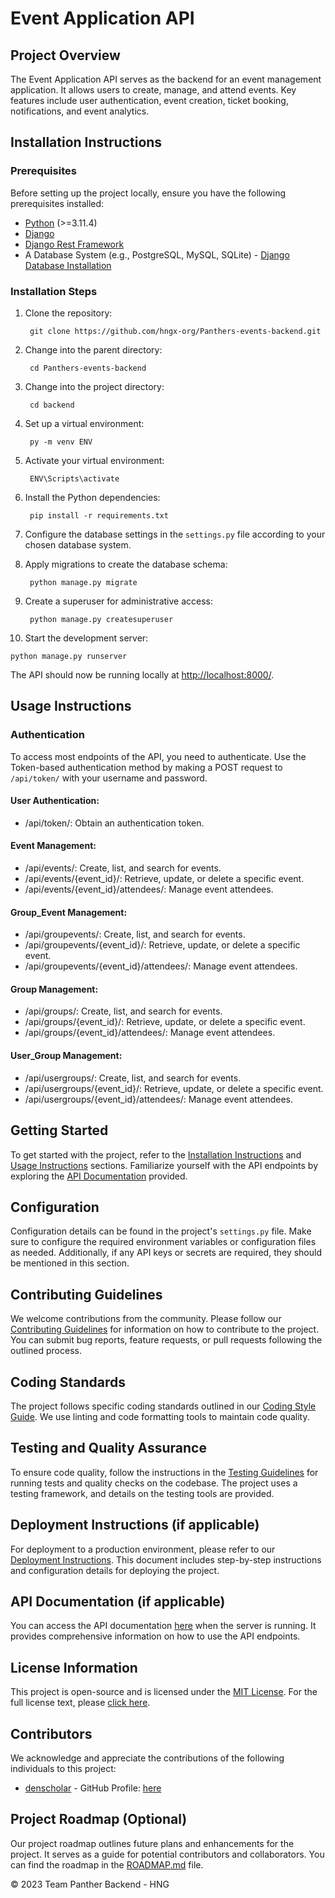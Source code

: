 # Event Application API

## Project Overview

The Event Application API serves as the backend for an event management application. It allows users to create, manage, and attend events. Key features include user authentication, event creation, ticket booking, notifications, and event analytics.

## Installation Instructions

### Prerequisites

Before setting up the project locally, ensure you have the following prerequisites installed:

- [Python](https://www.python.org/downloads/) (>=3.11.4)
- [Django](https://www.djangoproject.com/download/)
- [Django Rest Framework](https://www.django-rest-framework.org/#installation)
- A Database System (e.g., PostgreSQL, MySQL, SQLite) - [Django Database Installation](https://www.djangoproject.com/download/#database-installation)

### Installation Steps

1. Clone the repository:

        git clone https://github.com/hngx-org/Panthers-events-backend.git


2. Change into the parent directory:

        cd Panthers-events-backend


3. Change into the project directory:

        cd backend


4. Set up a virtual environment:

        py -m venv ENV


5. Activate your virtual environment:

        ENV\Scripts\activate


6. Install the Python dependencies:

        pip install -r requirements.txt


7. Configure the database settings in the `settings.py` file according to your chosen database system.


8. Apply migrations to create the database schema:

        python manage.py migrate


9. Create a superuser for administrative access:

        python manage.py createsuperuser


10. Start the development server: 
 ```
 python manage.py runserver
 ```

The API should now be running locally at [http://localhost:8000/](http://localhost:8000/).

## Usage Instructions

### Authentication

To access most endpoints of the API, you need to authenticate. Use the Token-based authentication method by making a POST request to `/api/token/` with your username and password.

#### User Authentication:

- /api/token/: Obtain an authentication token.

#### Event Management:

- /api/events/: Create, list, and search for events.
- /api/events/{event_id}/: Retrieve, update, or delete a specific event.
- /api/events/{event_id}/attendees/: Manage event attendees.

#### Group_Event Management:

- /api/groupevents/: Create, list, and search for events.
- /api/groupevents/{event_id}/: Retrieve, update, or delete a specific event.
- /api/groupevents/{event_id}/attendees/: Manage event attendees.

#### Group Management:

- /api/groups/: Create, list, and search for events.
- /api/groups/{event_id}/: Retrieve, update, or delete a specific event.
- /api/groups/{event_id}/attendees/: Manage event attendees.

#### User_Group Management:

- /api/usergroups/: Create, list, and search for events.
- /api/usergroups/{event_id}/: Retrieve, update, or delete a specific event.
- /api/usergroups/{event_id}/attendees/: Manage event attendees.

## Getting Started

To get started with the project, refer to the [Installation Instructions](#installation-instructions) and [Usage Instructions](#usage-instructions) sections. Familiarize yourself with the API endpoints by exploring the [API Documentation](#api-documentation) provided.

## Configuration

Configuration details can be found in the project's `settings.py` file. Make sure to configure the required environment variables or configuration files as needed. Additionally, if any API keys or secrets are required, they should be mentioned in this section.

## Contributing Guidelines

We welcome contributions from the community. Please follow our [Contributing Guidelines](#contributing-guidelines) for information on how to contribute to the project. You can submit bug reports, feature requests, or pull requests following the outlined process.

## Coding Standards

The project follows specific coding standards outlined in our [Coding Style Guide](#coding-standards). We use linting and code formatting tools to maintain code quality.

## Testing and Quality Assurance

To ensure code quality, follow the instructions in the [Testing Guidelines](#testing-and-quality-assurance) for running tests and quality checks on the codebase. The project uses a testing framework, and details on the testing tools are provided.

## Deployment Instructions (if applicable)

For deployment to a production environment, please refer to our [Deployment Instructions](#deployment-instructions-if-applicable). This document includes step-by-step instructions and configuration details for deploying the project.

## API Documentation (if applicable)

You can access the API documentation [here](#api-documentation) when the server is running. It provides comprehensive information on how to use the API endpoints.

## License Information

This project is open-source and is licensed under the [MIT License](LICENSE). For the full license text, please [click here](LICENSE).

## Contributors

We acknowledge and appreciate the contributions of the following individuals to this project:

- [denscholar](mailto:d.akagha20@gmail.com) - GitHub Profile: [here](https://github.com/denscholar)

## Project Roadmap (Optional)

Our project roadmap outlines future plans and enhancements for the project. It serves as a guide for potential contributors and collaborators. You can find the roadmap in the [ROADMAP.md](ROADMAP.md) file.

&copy; 2023 Team Panther Backend - HNG
